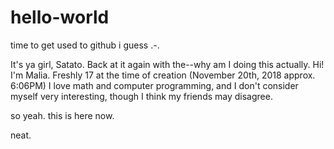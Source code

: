 # hello-world
time to get used to github i guess .-.

It's ya girl, Satato. Back at it again with the--why am I doing this actually.
Hi! I'm Malia. Freshly 17 at the time of creation (November 20th, 2018 approx. 6:06PM)
I love math and computer programming, and I don't consider myself very interesting, though I think my friends may disagree.

so yeah.
this is here now.




neat.
